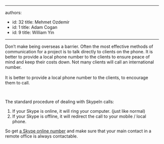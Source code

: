 

---
authors:
  - id: 32
    title: Mehmet Ozdemir
  - id: 1
    title: Adam Cogan
  - id: 9
    title: William Yin
---




<span class='intro'> Don’t make being overseas a barrier.&#160;Often the most effective methods of communication for a project is to talk directly to clients on the phone. It is better to provide a local phone number to the clients to ensure peace of mind and keep their costs down.&#160;Not many clients will call an international number.<br><br>It is better to provide a local phone number to the clients, to encourage them to call.<div><br></div> </span>

<p class="ssw15-rteElement-P">​The standard procedure of dealing with SkypeIn calls​&#58;</p><ol><li>If your Skype is online, it will ring your computer.&#160;(just like normal)</li><li>If your Skype is offline, it will redirect the call to your mobile / local phone.</li></ol><p>
   <span class="s1">So get ​
      <a href="http&#58;//www.skype.com/allfeatures/onlinenumber/">
         <span class="s2">a Skype online number</span></a>&#160;and make sure that your main contact in a remote office is always contactable.</span></p>


